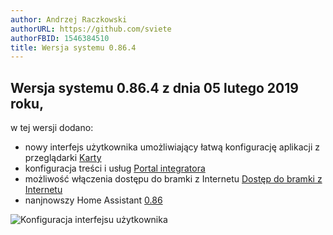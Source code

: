 ```yaml
---
author: Andrzej Raczkowski
authorURL: https://github.com/sviete
authorFBID: 1546384510
title: Wersja systemu 0.86.4  
---
```


## Wersja systemu 0.86.4 z dnia 05 lutego 2019 roku,

w tej wersji dodano:
- nowy interfejs użytkownika umożliwiający łatwą konfigurację aplikacji z przeglądarki [Karty](/AIS-docs/docs/en/ais_app_cards.html)
- konfiguracja treści i usług [Portal integratora](/AIS-docs/docs/en/ais_dom_cloud_index.html)
- możliwość włączenia dostępu do bramki z Internetu [Dostęp do bramki z Internetu](/AIS-docs/docs/en/ais_bramka_remote_www_index.html)
- nanjnowszy Home Assistant <a href="https://www.home-assistant.io/blog/2019/01/23/release-86/" target="_blank">0.86</a>


![Konfiguracja interfejsu użytkownika](/AIS-docs/img/en/frontend/lovelace-ui-conf2.png)
